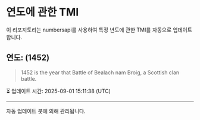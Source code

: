 
# 연도에 관한 TMI

이 리포지토리는 numbersapi를 사용하여 특정 년도에 관한 TMI를 자동으로 업데이트합니다.

## 연도: (1452)
> 1452 is the year that Battle of Bealach nam Broig, a Scottish clan battle.

⏳ 업데이트 시간: 2025-09-01 15:11:38 (UTC)

---
자동 업데이트 봇에 의해 관리됩니다.
